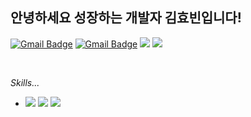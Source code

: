 안녕하세요 성장하는 개발자 김효빈입니다!
--- 
[![Gmail Badge](https://img.shields.io/badge/Gmail-d14836?style=flat-square&logo=Gmail&logoColor=white&link=mailto:hyobin2631@gmail.com)](mailto:hyobin2631@gmail.com)
[![Gmail Badge](https://img.shields.io/badge/Mail-000000?style=flat-square&logo=Gmail&logoColor=white&link=mailto:hyobin8354@hs.ac.kr)](mailto:hyobin8354@hs.ac.kr)
<a href="https://blog.naver.com/gyqsl5959" target="_blank"><img src="https://img.shields.io/badge/Velog-20c997?style=flat-square&logo=Vimeo&logoColor=white"/></a>
<a href="https://chasuyeon.tistory.com/" target="_blank"><img src="https://img.shields.io/badge/tistory-000000?style=flat-square&logo=Tistory&logoColor=white"/></a>


</br>

_Skills..._
</br>
- <img src="https://img.shields.io/badge/Python-3766AB?style=flat-square&logo=Python&logoColor=white"/></a> <img src="https://img.shields.io/badge/C-A8B9CC?style=flat-square&logo=C&logoColor=white"/></a> <img src="https://img.shields.io/badge/C++-00599C?style=flat-square&logo=C++&logoColor=white"/></a> 

